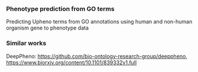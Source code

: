 ### Phenotype prediction from GO terms
Predicting Upheno terms from GO annotations using human and non-human organism gene to phenotype data

### Similar works
DeepPheno: https://github.com/bio-ontology-research-group/deeppheno, https://www.biorxiv.org/content/10.1101/839332v1.full
